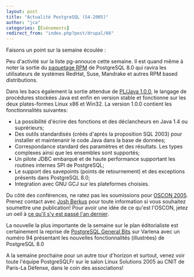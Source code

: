 ```yaml
---
layout: post
title: "Actualité PostgreSQL (S4-2005)"
author: "jca"
categories: [Événements]
redirect_from: "index.php?post/drupal/66"
---
```



<p></p>

<!--more-->


<p>Faisons un point sur la semaine écoulée :</p>

<p>Peu d'activité sur la liste pg-annouce cette semaine. Il est quand même à noter la sortie du <a href="http://pgfoundry.org/projects/pgsqlrpms">paquetage RPM</a> de PostgreSQL 8.0 qui ravira les utilisateurs de systèmes RedHat, Suse, Mandrake et autres RPM based distributions.</p>

<p>Dans les bacs également la sortie attendue de <a href="http://gborg.postgresql.org/project/pljava/projdisplay.php">PL/Java 1.0.0</a>, le langage de procédures stockées Java est enfin en version stable et fonctionne sur les deux plates-formes Linux x86 et Win32. La version 1.0.0 contient les fonctionnalités suivantes:

</p>

<ul>

<li> La possibilité d'écrire des fonctions et des déclancheurs en Java 1.4 ou suprérieurs;</li>

<li> Des outils standardisés (créés d'aprés la proposition SQL 2003) pour installer et maintenanir le code Java dans la base de données;</li>

<li> Correspondance standard des paramètres et des résultats. Les types complexes ainsi que les ensembles sont supportés;</li>

<li> Un pilote JDBC embarqué et de haute performance supportant les routines internes SPI de PostgreSQL;</li>

<li> Le support des savepoints (points de retournement) et des exceptions présents dans PostgreSQL 8.0;</li>

<li> Integration avec GNU GCJ sur les plateformes choisies.</li>

</ul>

<p>Du côté des conférences, ne ratez pas les soumissions pour <a href="http://conferences.oreillynet.com/os2005/">OSCON 2005</a>. Prenez contact avec <a href="mailto:josh%20at%20postgresql%20dot%20org">Josh Berkus</a> pour toute information si vous souhaitez soumettre une publication! Pour avoir une idée de ce qu'est l'OSCON, jetez un oeil à <a href="http://www.varlena.com/varlena/Images/oscon2004/index.php">ce qu'il s'y est passé l'an dernier</a>.</p>

<p>La nouvelle la plus importante de la semaine sur le plan éditorialiste est certainement  la reprise de <a href="http://www.varlena.com/GeneralBits/">PostgreSQL General Bits</a> sur Varlena avec un numéro 94 présentant les nouvelles fonctionnalités (illustrées) de PostgreSQL 8.0</p>

<p>A la semaine prochaine pour un autre tour d'horizon et surtout, venez voir toute l'équipe PostgreSQLFr sur le salon Linux Solutions 2005 au CNIT de Paris-La Défense, dans le coin des associations!</p>